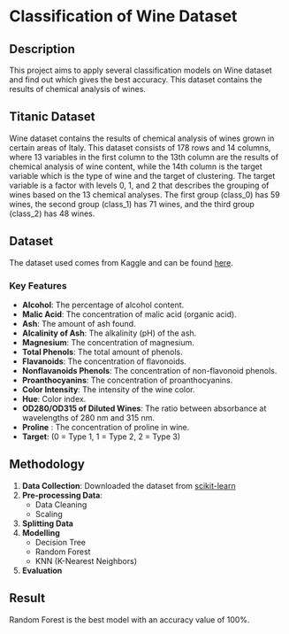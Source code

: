 # Classification of Wine Dataset
## Description
This project aims to apply several classification models on Wine dataset and find out which gives the best accuracy. This dataset contains the results of chemical analysis of wines.
## Titanic Dataset
Wine dataset contains the results of chemical analysis of wines grown in certain areas of Italy. This dataset consists of 178 rows and 14 columns, where 13 variables in the first column to the 13th column are the results of chemical analysis of wine content, while the 14th column is the target variable which is the type of wine and the target of clustering. The target variable is a factor with levels 0, 1, and 2 that describes the grouping of wines based on the 13 chemical analyses. The first group (class_0) has 59 wines, the second group (class_1) has 71 wines, and the third group (class_2) has 48 wines.
## Dataset
The dataset used comes from Kaggle and can be found [here]([https://www.kaggle.com/c/titanic/data](https://archive.ics.uci.edu/ml/machine-learning-databases/wine/wine.data)). 
### Key Features
- **Alcohol**: The percentage of alcohol content.
- **Malic Acid**: The concentration of malic acid (organic acid).
- **Ash**: The amount of ash found. 
- **Alcalinity of Ash**: The alkalinity (pH) of the ash.
- **Magnesium**: The concentration of magnesium.
- **Total Phenols**: The total amount of phenols.
- **Flavanoids**: The concentration of flavonoids.
- **Nonflavanoids Phenols**: The concentration of non-flavonoid phenols.
- **Proanthocyanins**: The concentration of proanthocyanins.
- **Color Intensity**: The intensity of the wine color.
- **Hue**: Color index.
- **OD280/OD315 of Diluted Wines**: The ratio between absorbance at wavelengths of 280 nm and 315 nm.
- **Proline** : The concentration of proline in wine.
- **Target**: (0 = Type 1, 1 = Type 2, 2 = Type 3)
## Methodology
1. **Data Collection**: Downloaded the dataset from [scikit-learn](https://archive.ics.uci.edu/ml/machine-learning-databases/wine/wine.data)
2. **Pre-processing Data**:
   - Data Cleaning
   - Scaling
3. **Splitting Data**
4. **Modelling**
     - Decision Tree
     - Random Forest
     - KNN (K-Nearest Neighbors)
5. **Evaluation**

## Result
Random Forest is the best model with an accuracy value of 100%.
